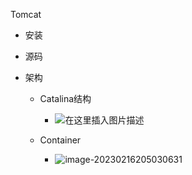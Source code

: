 Tomcat

- 安装

- 源码

- 架构

  - Catalina结构
    - ![在这里插入图片描述](C:\Users\77023\Desktop\MD笔记\MD\Notes\Java\images\watermark,type_ZmFuZ3poZW5naGVpdGk,shadow_10,text_aHR0cHM6Ly9ibG9nLmNzZG4ubmV0L2x5ODIzMjYwMzU1,size_16,color_FFFFFF,t_70)

  - Container
    - ![image-20230216205030631](C:\Users\77023\Desktop\MD笔记\MD\Notes\Java\images\image-20230216205030631.png)